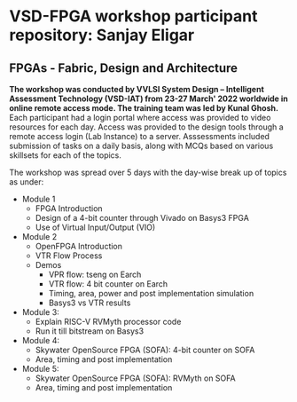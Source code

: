 # VSD-FPGA workshop participant repository: Sanjay Eligar
## FPGAs - Fabric, Design and Architecture
**The workshop was conducted by VVLSI System Design – Intelligent Assessment Technology (VSD-IAT) from 23-27 March' 2022 worldwide in online remote access mode. The training team was led by Kunal Ghosh.**
Each participant had a login portal where access was provided to video resources for each day. Access was provided to the design tools through a remote access login (Lab Instance) to a server. Asssessments included submission of tasks on a daily basis, along with MCQs based on various skillsets for each of the topics.

The workshop was spread over 5 days with the day-wise break up of topics as under:
+ Module 1
  + FPGA Introduction
  + Design of a 4-bit counter through Vivado on Basys3 FPGA
  + Use of Virtual Input/Output (VIO)
+ Module 2
  + OpenFPGA Introduction
  + VTR Flow Process
  + Demos 
    + VPR flow: tseng on Earch
    + VTR flow: 4 bit counter on Earch
    + Timing, area, power and post implementation simulation
    + Basys3 vs VTR results
 + Module 3:
   + Explain RISC-V RVMyth processor code
   + Run it till bitstream on Basys3
 + Module 4:
   + Skywater OpenSource FPGA (SOFA): 4-bit counter on SOFA
   + Area, timing and post implementation
 + Module 5:
   + Skywater OpenSource FPGA (SOFA): RVMyth on SOFA 
   + Area, timing and post implementation
  
